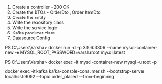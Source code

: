 1. Create a controller - 200 OK
2. Create the DTOs - OrderDto , Order ItemDto
3. Create the entity
4. Write the repository class
5. Write the service logic
6. Kafka producer class
7. Datasource Config


PS C:\Users\Varsha> docker run -d -p 3306:3306 --name mysql-container-new -e MYSQL_ROOT_PASSWORD=varsharoot mysql:latest

PS C:\Users\Varsha> docker exec -it mysql-container-new mysql -u root -p

docker exec -it kafka kafka-console-consumer.sh --bootstrap-server localhost:9092 --topic order_placed --from-beginning

